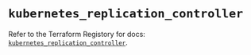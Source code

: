 # `kubernetes_replication_controller`

Refer to the Terraform Registory for docs: [`kubernetes_replication_controller`](https://registry.terraform.io/providers/hashicorp/kubernetes/2.21.1/docs/resources/replication_controller).
